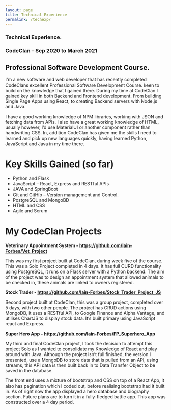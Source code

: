 ```yaml
---
layout: page
title: Technical Experience
permalink: /techexp/
---
```


### Technical Experience.

### CodeClan – Sep 2020 to March 2021
## Professional Software Development Course. 

I'm a new software and web developer that has recently completed CodeClans excellent Professional Software Development 
Course. keen to build on the knowledge that I gained there. During my time at CodeClan I gained key skill in both Backend 
and Frontend development. From building Single Page Apps using React, to creating Backend servers with Node.js and Java.

I have a good working knowledge of NPM libraries, working with JSON and fetching data from APIs. I also have a great 
working knowledge of HTML, usually however, I’d use MaterialUI or another component rather than handwriting CSS. 
In, addition CodeClan has given me the skills I need to learned and pick up new languages quickly, 
having learned Python, JavaScript and Java in my time there.


# Key Skills Gained (so far)

- Python and Flask
- JavaScript – React, Express and RESTful APIs
- JAVA and SpringBoot
- Git and GitHib – Version management and Control.
- PostgreSQL and MongoBD
- HTML and CSS
- Agile and Scrum


# My CodeClan Projects 

**Veterinary Appointment System - https://github.com/Iain-Forbes/Vet_Project**

This was my first project built at CodeClan, during week five of the course. This was a Solo Project completed in 4 days. It has full CURD functionality using PostgreSQL, it runs on a Flask server with a Python backend. The aim of the project was to design an appointment system that allowed animals to be checked in, these animals are linked to owners registered.

**Stock Trader - https://github.com/Iain-Forbes/Stock_Trader_Project_JS**

Second project built at CodeClan, this was a group project, completed over 5 days, with two other people. The project has CRUD actions using MongoDB, it uses a RESTful API, to Google Finance and Alpha Vantage, and utilises ChartJS to display stock data. It’s built primary using JavaScript react and Express. 

**Super Hero App -  https://github.com/Iain-Forbes/FP_Superhero_App**

My third and final CodeClan project, I took the decision to attempt this project Solo as I wanted to consolidate my Knowledge of React and play around with Java. Although the project isn’t full finished, the version I presented, use a MongoDB to store data that is pulled from an API, using streams, this API data is then built back in to Data Transfer Object to be saved in the database.

The front end uses a mixture of bootstrap and CSS on top of a React App, it also has pagination which I coded out, before realising bootstrap had it built in. As of right now the app displayed a hero database and biography section. Future plans are to turn it in a fully-fledged battle app. This app was constructed over a 4 day period. 



